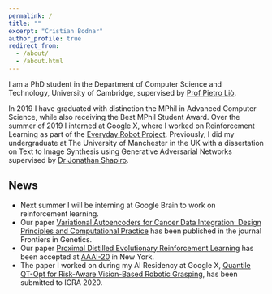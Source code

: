 ```yaml
---
permalink: /
title: ""
excerpt: "Cristian Bodnar"
author_profile: true
redirect_from: 
  - /about/
  - /about.html
---
```


I am a PhD student in the Department of Computer Science and Technology, University of Cambridge, supervised by
[Prof Pietro Liò](https://www.cl.cam.ac.uk/~pl219/).

In 2019 I have graduated with distinction the MPhil in Advanced Computer Science, 
while also receiving the Best MPhil Student Award. Over the summer of 2019 I interned at Google X, where I worked 
on Reinforcement Learning as part of the [Everyday Robot Project](https://x.company/projects/everyday-robots). 
Previously, I did my undergraduate at The University of 
Manchester in the UK with a dissertation on Text to Image Synthesis using Generative Adversarial Networks supervised 
by [Dr Jonathan Shapiro](http://www.cs.man.ac.uk/~jls/). 

## News

- Next summer I will be interning at Google Brain to work on reinforcement learning.
- Our paper [Variational Autoencoders for Cancer Data Integration: Design Principles and Computational Practice](https://www.frontiersin.org/articles/10.3389/fgene.2019.01205/full)
has been published in the journal Frontiers in Genetics.
- Our paper [Proximal Distilled Evolutionary Reinforcement Learning](https://arxiv.org/abs/1906.09807)
has been accepted at [AAAI-20](https://aaai.org/Conferences/AAAI-20/) in New York. 
- The paper I worked on during my AI Residency at Google X, [Quantile QT-Opt for Risk-Aware
Vision-Based Robotic Grasping](https://q2-opt.github.io/), has been submitted to ICRA 2020. 
